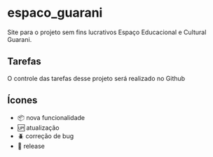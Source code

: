 # espaco_guarani

Site para o projeto sem fins lucrativos Espaço Educacional e Cultural Guarani.

## Tarefas

O controle das tarefas desse projeto será realizado no Github


## Ícones

- :package: nova funcionalidade
- :up: atualização
- :beetle: correção de bug
- :checkered_flag: release